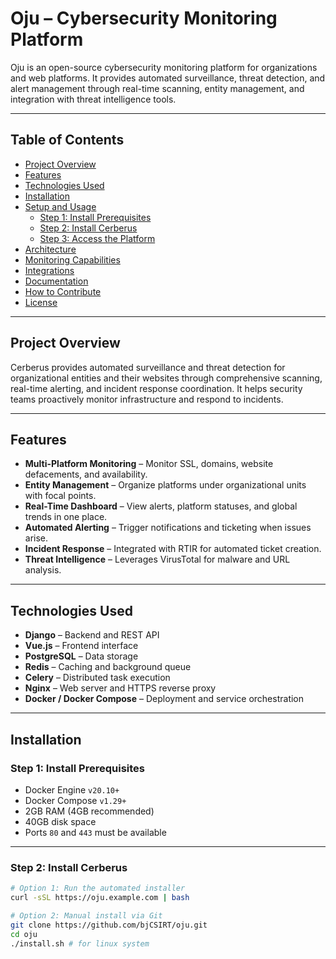 # Oju – Cybersecurity Monitoring Platform

Oju is an open-source cybersecurity monitoring platform for organizations and web platforms. It provides automated surveillance, threat detection, and alert management through real-time scanning, entity management, and integration with threat intelligence tools.

---

## Table of Contents

- [Project Overview](#project-overview)
- [Features](#features)
- [Technologies Used](#technologies-used)
- [Installation](#installation)
- [Setup and Usage](#setup-and-usage)
  - [Step 1: Install Prerequisites](#step-1-install-prerequisites)
  - [Step 2: Install Cerberus](#step-2-install-cerberus)
  - [Step 3: Access the Platform](#step-3-access-the-platform)
- [Architecture](#architecture)
- [Monitoring Capabilities](#monitoring-capabilities)
- [Integrations](#integrations)
- [Documentation](#documentation)
- [How to Contribute](#how-to-contribute)
- [License](#license)

---

## Project Overview

Cerberus provides automated surveillance and threat detection for organizational entities and their websites through comprehensive scanning, real-time alerting, and incident response coordination. It helps security teams proactively monitor infrastructure and respond to incidents.

---

## Features

- **Multi-Platform Monitoring** – Monitor SSL, domains, website defacements, and availability.
- **Entity Management** – Organize platforms under organizational units with focal points.
- **Real-Time Dashboard** – View alerts, platform statuses, and global trends in one place.
- **Automated Alerting** – Trigger notifications and ticketing when issues arise.
- **Incident Response** – Integrated with RTIR for automated ticket creation.
- **Threat Intelligence** – Leverages VirusTotal for malware and URL analysis.

---

## Technologies Used

- **Django** – Backend and REST API
- **Vue.js** – Frontend interface
- **PostgreSQL** – Data storage
- **Redis** – Caching and background queue
- **Celery** – Distributed task execution
- **Nginx** – Web server and HTTPS reverse proxy
- **Docker / Docker Compose** – Deployment and service orchestration

---

## Installation

### Step 1: Install Prerequisites

- Docker Engine `v20.10+`
- Docker Compose `v1.29+`
- 2GB RAM (4GB recommended)
- 40GB disk space
- Ports `80` and `443` must be available

---

### Step 2: Install Cerberus

```bash
# Option 1: Run the automated installer
curl -sSL https://oju.example.com | bash

# Option 2: Manual install via Git
git clone https://github.com/bjCSIRT/oju.git
cd oju
./install.sh # for linux system

